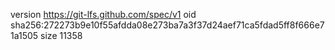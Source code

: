 version https://git-lfs.github.com/spec/v1
oid sha256:272273b9e10f55afdda08e273ba7a3f37d24aef71ca5fdad5ff8f666e71a1505
size 11358
